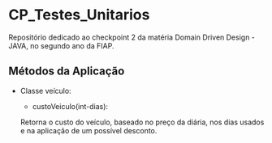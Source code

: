 # CP_Testes_Unitarios

Repositório dedicado ao checkpoint 2 da matéria Domain Driven Design - JAVA, no segundo ano da FIAP.

## Métodos da Aplicação

  - Classe veículo:

    - custoVeiculo(int-dias):
    
    Retorna o custo do veículo, baseado no preço da diária, nos dias usados e na aplicação de um possível desconto.
